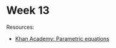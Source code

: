 # Week 13

Resources:
- [Khan Academy: Parametric equations](https://khanacademy.org/math/ap-calculus-bc/bc-advanced-functions-new)


